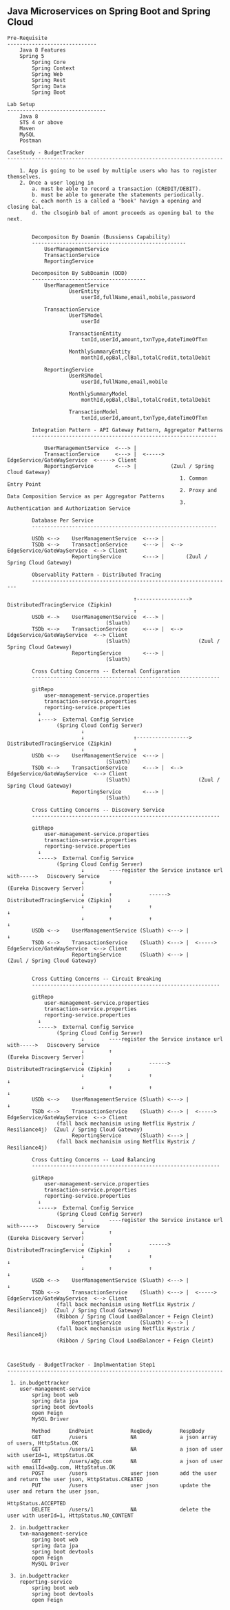 Java Microservices on Spring Boot and Spring Cloud 
------------------------------------------------------------------

    Pre-Requisite
    -----------------------------
        Java 8 Features
        Spring 5
            Spring Core 
            Spring Context
            Spring Web 
            Spring Rest
            Spring Data
            Spring Boot 

    Lab Setup
    --------------------------------
        Java 8
        STS 4 or above 
        Maven
        MySQL
        Postman

    CaseStudy - BudgetTracker
    ----------------------------------------------------------------------

        1. App is going to be used by multiple users who has to register themselves.
        2. Once a user loging in
            a. must be able to record a transaction (CREDIT/DEBIT).
            b. must be able to generate the statements periodically.
            c. each month is a called a 'book' havign a opening and closing bal.
            d. the clsoginb bal of amont proceeds as opening bal to the next.


            Decompositon By Doamin (Bussienss Capability)
            --------------------------------------------------
                UserManagementService
                TransactionService
                ReportingService

            Decompositon By SubDoamin (DDD)
            -------------------------------------
                UserManagementService
                        UserEntity
                            userId,fullName,email,mobile,password

                TransactionService
                        UserTSModel
                            userId

                        TransactionEntity
                            txnId,userId,amount,txnType,dateTimeOfTxn

                        MonthlySummaryEntity
                            monthId,opBal,clBal,totalCredit,totalDebit

                ReportingService
                        UserRSModel
                            userId,fullName,email,mobile
                        
                        MonthlySummaryModel
                            monthId,opBal,clBal,totalCredit,totalDebit

                        TransactionModel
                            txnId,userId,amount,txnType,dateTimeOfTxn

            Integration Pattern - API Gateway Pattern, Aggregator Patterns
            ------------------------------------------------------------
            
                UserManagementService  <---> |
                TransactionService     <---> |  <----->  EdgeService/GateWayService  <-----> Client
                ReportingService       <---> |           (Zuul / Spring Cloud Gateway)   
                                                            1. Common Entry Point
                                                            2. Proxy and Data Composition Service as per Aggregator Patterns
                                                            3. Authentication and Authorization Service

            Database Per Service  
            ------------------------------------------------------------

            USDb <-->    UserManagementService  <---> |
            TSDb <-->    TransactionService     <---> |  <-->  EdgeService/GateWayService  <--> Client
                         ReportingService       <---> |       (Zuul / Spring Cloud Gateway)   

            Observablity Pattern - Distributed Tracing
            -----------------------------------------------------------------
                                                            
                                             ↑-----------------> DistributedTracingService (Zipkin)
                                             ↑   
            USDb <-->    UserManagementService  <---> |
                                    (Sluath)
            TSDb <-->    TransactionService     <---> |  <-->  EdgeService/GateWayService  <--> Client
                                    (Sluath)                      (Zuul / Spring Cloud Gateway)   
                         ReportingService       <---> |     
                                    (Sluath)
                
            Cross Cutting Concerns -- External Configaration
            -------------------------------------------------------------

            gitRepo 
                user-management-service.properties
                transaction-service.properties
                reporting-service.properties
              ↓
              ↓---->  External Config Service 
                    (Spring Cloud Config Server)
                            ↓
                            ↓                ↑-----------------> DistributedTracingService (Zipkin)
                            ↓                ↑   
            USDb <-->    UserManagementService  <---> |
                                    (Sluath)
            TSDb <-->    TransactionService     <---> |  <-->  EdgeService/GateWayService  <--> Client
                                    (Sluath)                      (Zuul / Spring Cloud Gateway)   
                         ReportingService       <---> |     
                                    (Sluath)

            Cross Cutting Concerns -- Discovery Service
            -------------------------------------------------------------

            gitRepo 
                user-management-service.properties
                transaction-service.properties
                reporting-service.properties
              ↓
              ----->  External Config Service 
                    (Spring Cloud Config Server)
                            ↓        ----register the Service instance url with----->   Discovery Service 
                            ↓        ↑                                                   (Eureka Discovery Server)
                            ↓        ↑            ------> DistributedTracingService (Zipkin)     ↓ 
                            ↓        ↑            ↑                                              ↓ 
                            ↓        ↑            ↑                                              ↓ 
            USDb <-->    UserManagementService (Sluath) <---> |                                  ↓ 
            TSDb <-->    TransactionService    (Sluath) <---> |  <----->  EdgeService/GateWayService  <--> Client  
                         ReportingService      (Sluath) <---> |           (Zuul / Spring Cloud Gateway) 


            Cross Cutting Concerns -- Circuit Breaking
            -------------------------------------------------------------

            gitRepo 
                user-management-service.properties
                transaction-service.properties
                reporting-service.properties
              ↓
              ----->  External Config Service 
                    (Spring Cloud Config Server)
                            ↓        ----register the Service instance url with----->   Discovery Service 
                            ↓        ↑                                                   (Eureka Discovery Server)
                            ↓        ↑            ------> DistributedTracingService (Zipkin)     ↓ 
                            ↓        ↑            ↑                                              ↓ 
                            ↓        ↑            ↑                                              ↓ 
            USDb <-->    UserManagementService (Sluath) <---> |                                  ↓ 
            TSDb <-->    TransactionService    (Sluath) <---> |  <----->  EdgeService/GateWayService  <--> Client  
                    (fall back mechanisim using Netflix Hystrix / Resiliance4j)  (Zuul / Spring Cloud Gateway) 
                         ReportingService      (Sluath) <---> |           
                    (fall back mechanisim using Netflix Hystrix / Resiliance4j)                                
                                    
            Cross Cutting Concerns -- Load Balancing
            -------------------------------------------------------------

            gitRepo 
                user-management-service.properties
                transaction-service.properties
                reporting-service.properties
              ↓
              ----->  External Config Service 
                    (Spring Cloud Config Server)
                            ↓        ----register the Service instance url with----->   Discovery Service 
                            ↓        ↑                                                   (Eureka Discovery Server)
                            ↓        ↑            ------> DistributedTracingService (Zipkin)     ↓ 
                            ↓        ↑            ↑                                              ↓ 
                            ↓        ↑            ↑                                              ↓ 
            USDb <-->    UserManagementService (Sluath) <---> |                                  ↓ 
            TSDb <-->    TransactionService    (Sluath) <---> |  <----->  EdgeService/GateWayService  <--> Client  
                    (fall back mechanisim using Netflix Hystrix / Resiliance4j)  (Zuul / Spring Cloud Gateway) 
                    (Ribbon / Spring Cloud LoadBalancer + Feign Cleint)
                         ReportingService      (Sluath) <---> |                                    
                    (fall back mechanisim using Netflix Hystrix / Resiliance4j)                                
                    (Ribbon / Spring Cloud LoadBalancer + Feign Cleint)
                                    


    CaseStudy - BudgetTracker - Implmwentation Step1
    ----------------------------------------------------------------------

     1. in.budgettracker
        user-management-service
            spring boot web
            spring data jpa
            spring boot devtools
            open Feign
            MySQL Driver   

            Method      EndPoint            ReqBody         RespBody
            GET         /users              NA              a json array of users, HttpStatus.OK
            GET         /users/1            NA              a json of user with userId=1, HttpStatus.OK
            GET         /users/a@g.com      NA              a json of user with emailId=a@g.com, HttpStatus.OK
            POST        /users              user json       add the user and return the user json, HttpStatus.CREATED
            PUT         /users              user json       update the user and return the user json,
                                                            HttpStatus.ACCEPTED
            DELETE      /users/1            NA              delete the user with userId=1, HttpStatus.NO_CONTENT
    
     2. in.budgettracker
        txn-management-service
            spring boot web
            spring data jpa
            spring boot devtools
            open Feign
            MySQL Driver   

     3. in.budgettracker
        reporting-service
            spring boot web
            spring boot devtools
            open Feign




            

    
